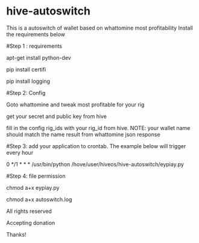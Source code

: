 # hive-autoswitch

This is a autoswitch of wallet based on whattomine most profitability
Install the requirements below

#Step 1 : requirements

apt-get install python-dev

pip install certifi

pip install logging

#Step 2: Config

Goto whattomine and tweak most profitable for your rig

get your secret and public key from hive

fill in the config rig_ids with your rig_id from hive. NOTE: your wallet name should match the name result from whattomine json response

#Step 3: add your application to crontab. The example below will trigger every hour

0 */1 * * * /usr/bin/python /hove/user/hiveos/hive-autoswitch/eypiay.py

#Step 4: file permission

chmod a+x eypiay.py

chmod a+x autoswitch.log

All rights reserved

Accepting donation

Thanks!
